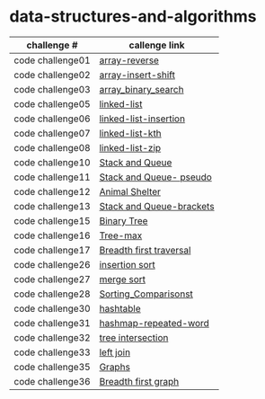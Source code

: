 # data-structures-and-algorithms

| challenge #      | callenge link                            | 
| ---------------- | ---------------------------------------- | 
| code challenge01    |[array-reverse](https://github.com/asfantala/data-structures-and-algorithms/tree/array-reverse/array-reverse)  | 
| code challenge02    |[array-insert-shift](https://github.com/asfantala/data-structures-and-algorithms/tree/main/array-insert-shift)  |
| code challenge03    |[array_binary_search](https://github.com/asfantala/data-structures-and-algorithms/tree/linked-list/array_binary_search)  | 
|code challenge05|[linked-list](https://github.com/asfantala/data-structures-and-algorithms/tree/linked-list/linked-list)|
|code challenge06 |[linked-list-insertion](https://github.com/asfantala/data-structures-and-algorithms/tree/linked-list/linked-list)|
|code challenge07 |[linked-list-kth](https://github.com/asfantala/data-structures-and-algorithms/tree/linked-list/linked-list)|
|code challenge08 |[linked-list-zip](https://github.com/asfantala/data-structures-and-algorithms/tree/linked-list/linked-list)|
|code challenge10 |[Stack and Queue](https://github.com/asfantala/data-structures-and-algorithms/tree/main/stack-and-queue)|
|code challenge11 |[Stack and Queue- pseudo](https://github.com/asfantala/data-structures-and-algorithms/blob/main/stack-and-queue/Untitled(11).jpg)|
|code challenge12 |[Animal Shelter](https://github.com/asfantala/data-structures-and-algorithms/blob/main/stack-and-queue/Untitled(12).jpg)|
|code challenge13 |[Stack and Queue-brackets](https://github.com/asfantala/data-structures-and-algorithms/blob/main/stack-and-queue/Untitled(13).jpg)|
|code challenge15 |[Binary Tree](https://github.com/asfantala/data-structures-and-algorithms/tree/main/trees)|
|code challenge16 |[Tree-max](https://github.com/asfantala/data-structures-and-algorithms/blob/tree-max/trees/Untitled(15).jpg)|
|code challenge17 |[Breadth first traversal](https://github.com/asfantala/data-structures-and-algorithms/blob/tree-breadth-first/trees/READMEb.md)|
|code challenge26 |[insertion sort](https://github.com/asfantala/data-structures-and-algorithms/tree/main/insertion)|
|code challenge27 |[merge sort](https://github.com/asfantala/data-structures-and-algorithms/tree/main/mergesort)|
|code challenge28 |[Sorting_Comparisonst](https://github.com/asfantala/data-structures-and-algorithms/tree/main/Sorting_Comparisons)|
|code challenge30 |[hashtable](https://github.com/asfantala/data-structures-and-algorithms/tree/main/hashtable)|
|code challenge31 |[hashmap-repeated-word](https://github.com/asfantala/data-structures-and-algorithms/blob/main/hashtable/README2.md)|
|code challenge32|[tree intersection](https://github.com/asfantala/data-structures-and-algorithms/blob/main/hashtable/tree_intersection/tree_intersection.py)|
|code challenge33|[left join](https://github.com/asfantala/data-structures-and-algorithms/blob/main/hashtable/left_join.jpg)|
|code challenge35|[Graphs ](https://github.com/asfantala/data-structures-and-algorithms/tree/main/graphs)|
|code challenge36|[Breadth first graph](https://github.com/asfantala/data-structures-and-algorithms/blob/main/graphs/graphs/graph.py)|




